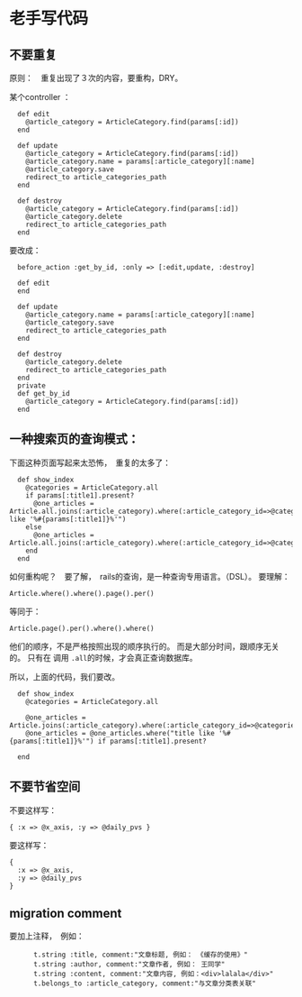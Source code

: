 # 老手写代码

## 不要重复

原则：　重复出现了３次的内容，要重构，DRY。

某个controller ：　
```
  def edit
    @article_category = ArticleCategory.find(params[:id])
  end

  def update
    @article_category = ArticleCategory.find(params[:id])
    @article_category.name = params[:article_category][:name]
    @article_category.save
    redirect_to article_categories_path
  end

  def destroy
    @article_category = ArticleCategory.find(params[:id])
    @article_category.delete
    redirect_to article_categories_path
  end
```

要改成：


```
  before_action :get_by_id, :only => [:edit,update, :destroy]

  def edit
  end

  def update
    @article_category.name = params[:article_category][:name]
    @article_category.save
    redirect_to article_categories_path
  end

  def destroy
    @article_category.delete
    redirect_to article_categories_path
  end
  private
  def get_by_id
    @article_category = ArticleCategory.find(params[:id])
  end
```


## 一种搜索页的查询模式：

下面这种页面写起来太恐怖，　重复的太多了：

```
  def show_index
    @categories = ArticleCategory.all
    if params[:title1].present?
      @one_articles = Article.all.joins(:article_category).where(:article_category_id=>@categories[0].id).where("title like '%#{params[:title1]}%'")
    else
      @one_articles = Article.all.joins(:article_category).where(:article_category_id=>@categories[0].id)
    end
  end
```

如何重构呢？　要了解，　rails的查询，是一种查询专用语言。（DSL）。
要理解：

```
Article.where().where().page().per()
```
等同于：

```
Article.page().per().where().where()
```

他们的顺序，不是严格按照出现的顺序执行的。 而是大部分时间，跟顺序无关的。
只有在 调用 `.all`的时候，才会真正查询数据库。

所以，上面的代码，我们要改。

```
  def show_index
    @categories = ArticleCategory.all

    @one_articles = Article.joins(:article_category).where(:article_category_id=>@categories[0].id)
    @one_articles = @one_articles.where("title like '%#{params[:title1]}%'") if params[:title1].present?

  end
```

## 不要节省空间

不要这样写：　
```
{ :x => @x_axis, :y => @daily_pvs }
```


要这样写：　
```
{
  :x => @x_axis,
  :y => @daily_pvs
}
```

## migration comment

要加上注释，　例如：

```
      t.string :title, comment:"文章标题, 例如： 《缓存的使用》"
      t.string :author, comment:"文章作者, 例如： 王同学"
      t.string :content, comment:"文章内容, 例如：<div>lalala</div>"
      t.belongs_to :article_category, comment:"与文章分类表关联"

```
